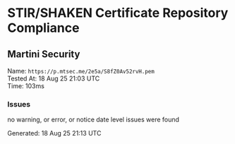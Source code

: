 # STIR/SHAKEN Certificate Repository Compliance

## Martini Security

Name: `https://p.mtsec.me/2e5a/S8fZ0Av52rvH.pem`\
Tested At: 18 Aug 25 21:03 UTC\
Time: 103ms

### Issues

no warning, or error, or notice date level issues were found

Generated: 18 Aug 25 21:13 UTC